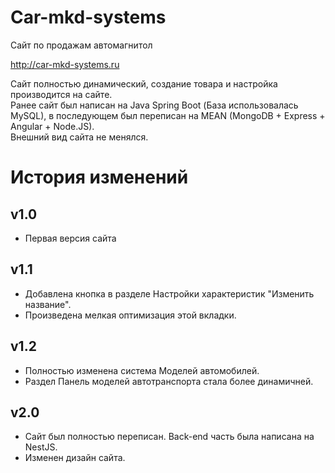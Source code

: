 # Car-mkd-systems

Сайт по продажам автомагнитол

http://car-mkd-systems.ru

Сайт полностью динамический, создание товара и настройка производится на сайте.\
Ранее сайт был написан на Java Spring Boot (База использовалась MySQL), в последующем был переписан на MEAN (MongoDB + Express + Angular + Node.JS).\
Внешний вид сайта не менялся.

# История изменений

## v1.0
- Первая версия сайта

## v1.1
- Добавлена кнопка в разделе Настройки характеристик "Изменить название".
- Произведена мелкая оптимизация этой вкладки.

## v1.2
- Полностью изменена система Моделей автомобилей.
- Раздел Панель моделей автотранспорта стала более динамичней.

## v2.0
- Сайт был полностью переписан. Back-end часть была написана на NestJS.
- Изменен дизайн сайта.
